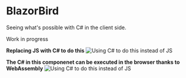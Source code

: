 # BlazorBird
Seeing what's possible with C# in the client side.

Work in progress

**Replacing JS with C# to do this**
![Using C# to do this instead of JS](https://i.imgur.com/zwHf49z.png)

**The C# in  this componenet can be executed in the browser thanks to WebAssembly**
![Using C# to do this instead of JS](https://i.imgur.com/iflD8uR.png)

